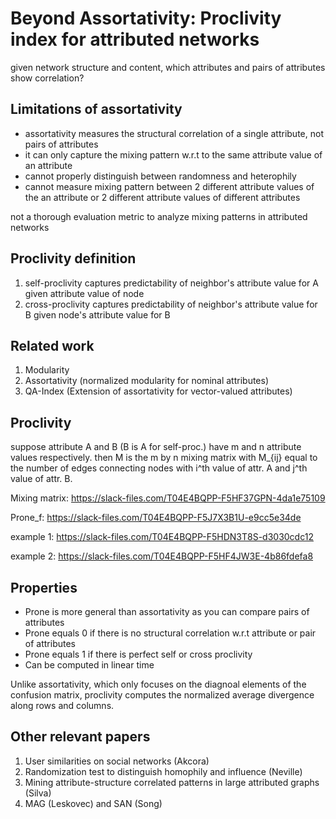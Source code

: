 # Beyond Assortativity: Proclivity index for attributed networks

given network structure and content, which attributes and pairs of attributes show correlation?

## Limitations of assortativity
- assortativity measures the structural correlation of a single attribute, not pairs of attributes
- it can only capture the mixing pattern w.r.t to the same attribute value of an attribute
- cannot properly distinguish between randomness and heterophily
- cannot measure mixing pattern between 2 different attribute values of the an attribute or 2 different attribute values of different attributes

not a thorough evaluation metric to analyze mixing patterns in attributed networks

## Proclivity definition

1. self-proclivity captures predictability of neighbor's attribute value for A given attribute value of node
2. cross-proclivity captures predictability of neighbor's attribute value for B given node's attribute value for B

## Related work
1. Modularity
2. Assortativity (normalized modularity for nominal attributes)
3. QA-Index (Extension of assortativity for vector-valued attributes)

## Proclivity
suppose attribute A and B (B is A for self-proc.) have m and n attribute values respectively. then M is the m by n mixing matrix with M_{ij} equal to the number of edges connecting nodes with i^th value of attr. A and j^th value of attr. B.

Mixing matrix: https://slack-files.com/T04E4BQPP-F5HF37GPN-4da1e75109

Prone_f: https://slack-files.com/T04E4BQPP-F5J7X3B1U-e9cc5e34de

example 1: https://slack-files.com/T04E4BQPP-F5HDN3T8S-d3030cdc12

example 2: https://slack-files.com/T04E4BQPP-F5HF4JW3E-4b86fdefa8

## Properties

- Prone is more general than assortativity as you can compare pairs of attributes
- Prone equals 0 if there is no structural correlation w.r.t attribute or pair of attributes
- Prone equals 1 if there is perfect self or cross proclivity
- Can be computed in linear time

Unlike assortativity, which only focuses on the diagnoal elements of the confusion matrix, proclivity computes the normalized average divergence along rows and columns.

## Other relevant papers

1. User similarities on social networks (Akcora)
3. Randomization test to distinguish homophily and influence (Neville)
5. Mining attribute-structure correlated patterns in large attributed graphs (Silva)
4. MAG (Leskovec) and SAN (Song)
